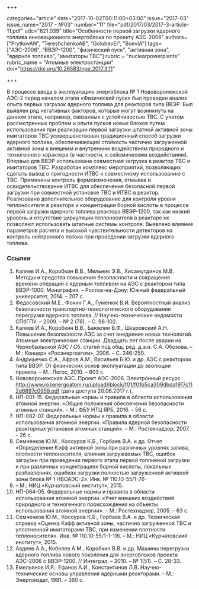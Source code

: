 +++

categories="article"
date="2017-10-02T00:11:00+03:00"
issue="2017-03"
issue_name="2017 - №03"
number="11"
file="pdf/2017/03/2017-3-article-11.pdf"
udc="621.039"
title="Особенности первой загрузки ядерного топлива инновационного энергоблока по проекту АЭС-2006"
authors=["PrytkovAN", "TereshchenkoAB", "GolubevEI", "BoevIA"]
tags=["АЭС-2006", "ВВЭР-1200", "физический пуск", "активная зона", "ядерное топливо", "имитаторы ТВС"]
rubric = "nuclearpowerplants"
rubric_name = "Aтомные электростанции"
doi="https://doi.org/10.26583/npe.2017.3.11"

+++

В процессе ввода в эксплуатацию энергоблока № 1 Нововоронежской АЭС-2 перед началом этапа «Физический пуск» был проведен анализ опыта первых загрузок ядерного топлива для реакторов типа ВВЭР. Был выявлен ряд негативных факторов, которые могут возникнуть на данном этапе, например, связанных с устойчивостью ТВС. С учетом рассмотренных проблем и опыта пусков новых блоков путем использования при реализации первой загрузки штатной активной зоны имитаторов ТВС усовершенствован традиционный способ загрузки ядерного топлива, обеспечивающий стойкость частично загруженной активной зоны к внешним и внутренним воздействиям природного и техногенного характера (в частности, к сейсмическим воздействиям). Впервые для ВВЭР использована совместная загрузка в реактор ТВС и имитаторов ТВС. Разработан комплекс мероприятий, позволяющих сделать вывод о пригодности ИТВС к совместному использованию с ТВС. Применены контроль формоизменения, отмывка и освидетельствование ИТВС для обеспечения безопасной первой загрузки при совместной установке ТВС и ИТВС в реактор. Реализовано дополнительное оборудование для контроля уровня теплоносителя в реакторе и концентрации борной кислоты в процессе первой загрузки ядерного топлива реактора ВВЭР-1200, так как низкий уровень и отсутствие циркуляции теплоносителя в реакторе не позволяют использовать штатные системы контроля. Выявлено влияние параметров расчета и высокой чувствительности детекторов на контроль нейтронного потока при проведении загрузки ядерного топлива.

### Ссылки

1. Каляев И.А., Коробкин В.В., Мельник Э.В., Хисамутдинов М.В. Методы и средства повышения безопасности и сокращения времени операций с ядерным топливом на АЭС с реактором типа ВВЭР-1000. Монография. – Ростов-на-Дону: Южный федеральный университет, 2014. – 207 с.
2. Федосовский М.Е., Фокин Г.А., Гуменюк В.И. Вероятностный анализ безопасности транспортно-технологического оборудования перегрузки ядерного топлива. // Научно-технические ведомости СПбГПУ. – 2009. – № 2 (78). – С. 98-102.
3. Каляев И.А., Коробкин В.В., Баюклин В.Ф., Шкаровский А.Н. Повышение безопасности АЭС за счет внедрения новых технологий. Атомные электрические станции. Двадцать лет после аварии на Чернобыльской АЭС / Сб. статей под общ. ред. д.э.н. С.А. Обозова. – М.: Концерн «Росэнергоатом», 2006. – С. 246-250.
4. Андрушечко С.А., Афров А.М., Васильев Б.Ю. и др. АЭС с реактором типа ВВЭР. От физических основ эксплуатации до эволюции проекта. – М.: Логос, 2010. – 603 с.
5. Нововоронежская АЭС. Проект АЭС-2006. Электронный ресурс http://www.rosenergoatom.ru/upload/iblock/f01/f01b5ca309dbda1917c112d6897c0959.pdf (дата доступа 20.06.2017 г.).
6. НП-001-15. Федеральные нормы и правила в области использования атомной энергии. «Общие положения обеспечения безопасности атомных станций». – М.: ФБУ НТЦ ЯРБ, 2016. – 56 с.
7. НП-082-07. Федеральные нормы и правила в области использования атомной энергии. «Правила ядерной безопасности реакторных установок атомных станций». – М.: Ростехнадзор, 2007. – 26 с.
8. Семченков Ю.М., Косоуров К.Б., Горбаев В.А. и др. Отчет «Определение Kэфф активной зоны при различных уровнях залива, плотности теплоносителя, влияния загружаемых ТВС, ошибок загрузки при проведении первого этапа первой топливной загрузки и при различных концентрациях борной кислоты, локальных разбавлениях, ошибках загрузки полностью загруженной активной зоны блока № 1 НВОАЭС-2». Инв. № 110.10-55/1-76-
415. – М.: НИЦ «Курчатовский институт», 2015.
9. НП-064-05. Федеральные нормы и правила в области использования атомной энергии. «Учет внешних воздействий природного и техногенного происхождения на объекты использования атомной энергии». – М.: Ростехнадзор, 2005. – 63 с.
10. Семченков Ю.М., Косоуров К.Б., Горбаев В.А. и др. Техническая справка «Оценка Kэфф активной зоны, частично загруженной ТВС и уплотненной имитаторами ТВС, при изменении плотности теплоносителя». Инв. № 110.10-55/1-1-116. – М.: НИЦ «Курчатовский институт», 2015.
11. Авдеев А.А., Кобелев А.М., Коробкин В.В. и др. Машины перегрузки ядерного топлива нового поколения для энергоблоков проекта АЭС-2006 с ВВЭР-1200. // Интеграл. – 2010. – № 1(51). – С. 28-33.
12. Емельянов И.Я., Ефанов А.И., Константинов Л.В. Научно-технические основы управления ядерными реакторами. – М.: Энергоиздат, 1981. – 360 с.